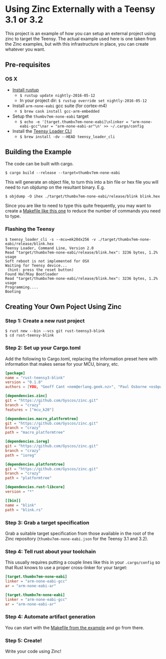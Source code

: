 # Using Zinc Externally with a Teensy 3.1 or 3.2

This project is an example of how you can setup an external project
using zinc to target the Teensy.  The actual example used here is one
taken from the Zinc examples, but with this infrastructure in place,
you can create whatever you want.

## Pre-requisites

### OS X

* [Install rustup](https://www.rustup.rs)
  * `$ rustup update nightly-2016-05-12`
  * In your project dir: `$ rustup override set nightly-2016-05-12`
* Install `arm-none-eabi` gcc suite (for cortex-m4)
  * `$ brew cask install gcc-arm-embedded`
* Setup the `thumbv7em-none-eabi` target
  * `$ echo -e '[target.thumbv7em-none-eabi]\nlinker = "arm-none-eabi-gcc"\nar = "arm-none-eabi-ar"\n' >> ~/.cargo/config`
* Install the [Teensy Loader CLI](https://www.pjrc.com/teensy/loader_cli.html)
  * `$ brew install -dv --HEAD teensy_loader_cli`

## Building the Example

The code can be built with cargo.

```
$ cargo build --release --target=thumbv7em-none-eabi
```

This will generate an object file, to turn this into a bin file or hex
file you will need to run objdump on the resultant binary.  E.g.

```
$ objdump -O ihex ./target/thumbv7em-none-eabi/release/blink blink.hex
```

Since you are like to need to type this quite frequently, you may want
to create a [Makefile like this one](Makefile) to reduce the number
of commands you need to type.

### Flashing the Teensy

```
$ teensy_loader_cli -s --mcu=mk20dx256 -v ./target/thumbv7em-none-eabi/release/blink.hex
Teensy Loader, Command Line, Version 2.0
Read "target/thumbv7em-none-eabi/release/blink.hex": 3236 bytes, 1.2% usage
Soft reboot is not implemented for OSX
Waiting for Teensy device...
 (hint: press the reset button)
Found HalfKay Bootloader
Read "target/thumbv7em-none-eabi/release/blink.hex": 3236 bytes, 1.2% usage
Programming....
Booting
```

## Creating Your Own Poject Using Zinc

### Step 1: Create a new rust project

```
$ rust new --bin --vcs git rust-teensy3-blink
$ cd rust-teensy-blink
```

### Step 2: Set up your Cargo.toml

Add the following to Cargo.toml, replacing the information preset here
with information that makes sense for your MCU, binary, etc.

```toml
[package]
name = "rust-teensy3-blink"
version = "0.1.0"
authors = [YOU, "Geoff Cant <nem@erlang.geek.nz>", "Paul Osborne <osbpau@gmail.com>"]

[dependencies.zinc]
git = "https://github.com/Gyscos/zinc.git"
branch = "crazy"
features = ["mcu_k20"]

[dependencies.macro_platformtree]
git = "https://github.com/Gyscos/zinc.git"
branch = "crazy"
path = "macro_platformtree"

[dependencies.ioreg]
git = "https://github.com/Gyscos/zinc.git"
branch = "crazy"
path = "ioreg"

[dependencies.platformtree]
git = "https://github.com/Gyscos/zinc.git"
branch = "crazy"
path = "platformtree"

[dependencies.rust-libcore]
version = "*"

[[bin]]
name = "blink"
path = "blink.rs"
```

### Step 3: Grab a target specification

Grab a suitable target specification from those available in the root
of the Zinc repository (`thumbv7em-none-eabi.json` for the Teensy 3.1 and 3.2).

### Step 4: Tell rust about your toolchain

This usually requires putting a couple lines like this in your
`.cargo/config` so that Rust knows to use a proper cross-linker for
your target:

```toml
[target.thumbv7em-none-eabi]
linker = "arm-none-eabi-gcc"
ar = "arm-none-eabi-ar"

[target.thumbv7m-none-eabi]
linker = "arm-none-eabi-gcc"
ar = "arm-none-eabi-ar"
```

### Step 4: Automate artifact generation

You can start with the [Makefile from the example](Makefile) and go
from there.

### Step 5: Create!

Write your code using Zinc!

